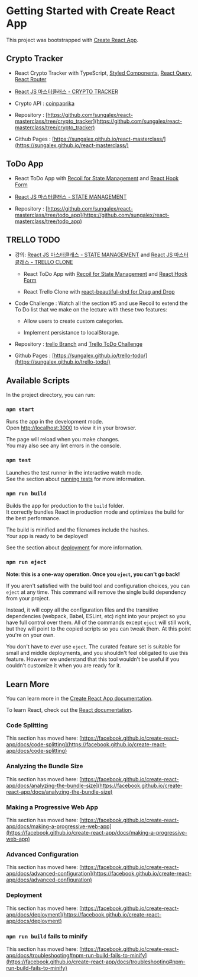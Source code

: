# Getting Started with Create React App

This project was bootstrapped with [Create React App](https://github.com/facebook/create-react-app).

## Crypto Tracker

- React Crypto Tracker with TypeScript, [Styled Components](https://styled-components.com/docs), [React Query](https://react-query.tanstack.com/overview), [React Router](https://reactrouter.com/docs/en/v6)

- [React JS 마스터클래스 - CRYPTO TRACKER](https://nomadcoders.co/react-masterclass/lectures/3322)

- Crypto API : [coinpaprika](https://api.coinpaprika.com/#tag/Coins)

- Repository : [https://github.com/sungalex/react-masterclass/tree/crypto_tracker](https://github.com/sungalex/react-masterclass/tree/crypto_tracker)

- Github Pages : [https://sungalex.github.io/react-masterclass/](https://sungalex.github.io/react-masterclass/)

## ToDo App

- React ToDo App with [Recoil for State Management](https://recoiljs.org/ko/) and [React Hook Form](https://react-hook-form.com/get-started)

- [React JS 마스터클래스 - STATE MANAGEMENT](https://nomadcoders.co/react-masterclass/lectures/3348)

- Repository : [https://github.com/sungalex/react-masterclass/tree/todo_app](https://github.com/sungalex/react-masterclass/tree/todo_app)

## TRELLO TODO

- 강의: [React JS 마스터클래스 - STATE MANAGEMENT](https://nomadcoders.co/react-masterclass/lectures/3348) and [React JS 마스터클래스 - TRELLO CLONE](https://nomadcoders.co/react-masterclass/lectures/3371)

  - React ToDo App with [Recoil for State Management](https://recoiljs.org/ko/) and [React Hook Form](https://react-hook-form.com/get-started)

  - React Trello Clone with [react-beautiful-dnd for Drag and Drop](https://www.npmjs.com/package/react-beautiful-dnd)

- Code Challenge : Watch all the section #5 and use Recoil to extend the To Do list that we make on the lecture with these two features:

  - Allow users to create custom categories.

  - Implement persistance to localStorage.

- Repository : [trello Branch](https://github.com/sungalex/react-masterclass/tree/trello) and [Trello ToDo Challenge](https://github.com/sungalex/trello-todo)

- Github Pages : [https://sungalex.github.io/trello-todo/](https://sungalex.github.io/trello-todo/)

## Available Scripts

In the project directory, you can run:

### `npm start`

Runs the app in the development mode.\
Open [http://localhost:3000](http://localhost:3000) to view it in your browser.

The page will reload when you make changes.\
You may also see any lint errors in the console.

### `npm test`

Launches the test runner in the interactive watch mode.\
See the section about [running tests](https://facebook.github.io/create-react-app/docs/running-tests) for more information.

### `npm run build`

Builds the app for production to the `build` folder.\
It correctly bundles React in production mode and optimizes the build for the best performance.

The build is minified and the filenames include the hashes.\
Your app is ready to be deployed!

See the section about [deployment](https://facebook.github.io/create-react-app/docs/deployment) for more information.

### `npm run eject`

**Note: this is a one-way operation. Once you `eject`, you can't go back!**

If you aren't satisfied with the build tool and configuration choices, you can `eject` at any time. This command will remove the single build dependency from your project.

Instead, it will copy all the configuration files and the transitive dependencies (webpack, Babel, ESLint, etc) right into your project so you have full control over them. All of the commands except `eject` will still work, but they will point to the copied scripts so you can tweak them. At this point you're on your own.

You don't have to ever use `eject`. The curated feature set is suitable for small and middle deployments, and you shouldn't feel obligated to use this feature. However we understand that this tool wouldn't be useful if you couldn't customize it when you are ready for it.

## Learn More

You can learn more in the [Create React App documentation](https://facebook.github.io/create-react-app/docs/getting-started).

To learn React, check out the [React documentation](https://reactjs.org/).

### Code Splitting

This section has moved here: [https://facebook.github.io/create-react-app/docs/code-splitting](https://facebook.github.io/create-react-app/docs/code-splitting)

### Analyzing the Bundle Size

This section has moved here: [https://facebook.github.io/create-react-app/docs/analyzing-the-bundle-size](https://facebook.github.io/create-react-app/docs/analyzing-the-bundle-size)

### Making a Progressive Web App

This section has moved here: [https://facebook.github.io/create-react-app/docs/making-a-progressive-web-app](https://facebook.github.io/create-react-app/docs/making-a-progressive-web-app)

### Advanced Configuration

This section has moved here: [https://facebook.github.io/create-react-app/docs/advanced-configuration](https://facebook.github.io/create-react-app/docs/advanced-configuration)

### Deployment

This section has moved here: [https://facebook.github.io/create-react-app/docs/deployment](https://facebook.github.io/create-react-app/docs/deployment)

### `npm run build` fails to minify

This section has moved here: [https://facebook.github.io/create-react-app/docs/troubleshooting#npm-run-build-fails-to-minify](https://facebook.github.io/create-react-app/docs/troubleshooting#npm-run-build-fails-to-minify)
